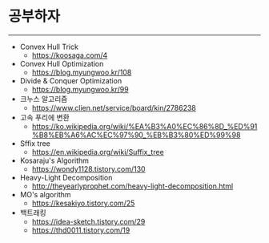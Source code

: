 # 공부하자

---
- Convex Hull Trick
    - https://koosaga.com/4
- Convex Hull Optimization
    - https://blog.myungwoo.kr/108
- Divide & Conquer Optimization
    - https://blog.myungwoo.kr/99
- 크누스 알고리즘
    - https://www.clien.net/service/board/kin/2786238
- 고속 푸리에 변환
    - https://ko.wikipedia.org/wiki/%EA%B3%A0%EC%86%8D_%ED%91%B8%EB%A6%AC%EC%97%90_%EB%B3%80%ED%99%98
- Sffix tree
    - https://en.wikipedia.org/wiki/Suffix_tree
- Kosaraju's Algorithm
    - https://wondy1128.tistory.com/130
- Heavy-Light Decomposition
    - http://theyearlyprophet.com/heavy-light-decomposition.html
- MO's algorithm
    - https://kesakiyo.tistory.com/25
- 백트래킹
    - https://idea-sketch.tistory.com/29
    - https://thd0011.tistory.com/19
